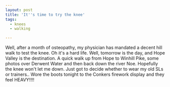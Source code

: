 ```yaml
---
layout: post
title: 'It''s time to try the knee'
tags:
  - knees
  - walking

---
```


Well, after a month of osteopathy, my physician has mandated a decent hill walk to test the knee. Oh it's a hard life. Well, tomorrow is the day, and Hope Valley is the destination. A quick walk up from Hope to Winhill Pike, some photos over Derwent Water and then back down the river Noe. Hopefully the knee won't let me down. Just got to decide whether to wear my old SLs or trainers.. Wore the boots tonight to the Conkers firework display and they feel HEAVY!!!!
